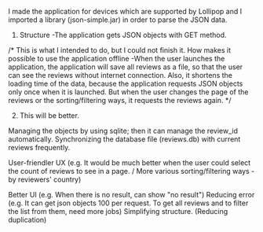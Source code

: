 I made the application for devices which are supported by Lollipop and I imported a library (json-simple.jar) in order to parse the JSON data.


1. Structure -The application gets JSON objects with GET method. 

/*
This is what I intended to do, but I could not finish it. 
How makes it possible to use the application offline -When the user launches the application, the application will save all reviews as a file, so that the user can see the reviews without internet connection. Also, it shortens the loading time of the data, because the application requests JSON objects only once when it is launched. But when the user changes the page of the reviews or the sorting/filtering ways, it requests the reviews again. 
*/





2. This will be better. 

Managing the objects by using sqlite; then it can manage the review_id automatically. 
Synchronizing the database file (reviews.db) with current reviews frequently. 

User-friendler UX (e.g. It would be much better when the user could select the count of reviews to see in a page. / More various sorting/filtering ways - by reviewers' country)

Better UI (e.g. When there is no result, can show "no result")
Reducing error (e.g. It can get json objects 100 per request. To get all reviews and to filter the list from them, need more jobs) 
Simplifying structure. (Reducing duplication)